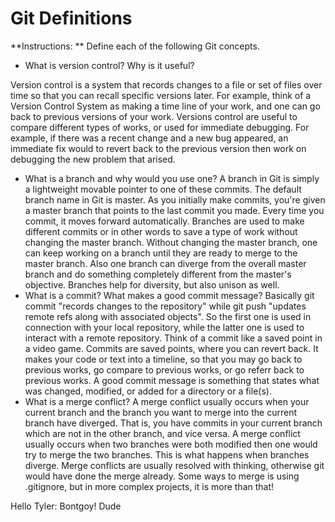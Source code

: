 # Git Definitions

**Instructions: ** Define each of the following Git concepts.

* What is version control?  Why is it useful?

Version control is a system that records changes to a file or set of files over time so that you can recall specific versions later. For example, think of a Version Control System as making a time line of your work, and one can go back to previous versions of your work. Versions control are useful to compare different types of works, or used for immediate debugging. For example, if there was a recent change and a new bug appeared, an immediate fix would to revert back to the previous version then work on debugging the new problem that arised. 
* What is a branch and why would you use one?
A branch in Git is simply a lightweight movable pointer to one of these commits. The default branch name in Git is master. As you initially make commits, you're given a master branch that points to the last commit you made. Every time you commit, it moves forward automatically. Branches are used to make different commits or in other words to save a type of work without changing the master branch. Without changing the master branch, one can keep working on a branch until they are ready to merge to the master branch. Also one branch can diverge from the overall master branch and do something completely different from the master's objective. Branches help for diversity, but also unison as well.
* What is a commit? What makes a good commit message?
Basically git commit "records changes to the repository" while git push "updates remote refs along with associated objects". So the first one is used in connection with your local repository, while the latter one is used to interact with a remote repository. Think of a commit like a saved point in a video game. Commits are saved points, where you can revert back. It makes your code or text into a timeline, so that you may go back to previous works, go compare to previous works, or go referr back to previous works. A good commit message is something that states what was changed, modified, or added for a directory or a file(s).
* What is a merge conflict?
A merge conflict usually occurs when your current branch and the branch you want to merge into the current branch have diverged. That is, you have commits in your current branch which are not in the other branch, and vice versa. A merge conflict usually occurs when two branches were both modified then one would try to merge the two branches. This is what happens when branches diverge. Merge conflicts are usually resolved with thinking, otherwise git would have done the merge already. Some ways to merge is using .gitignore, but in more complex projects, it is more than that!

Hello Tyler: Bontgoy!
Dude
